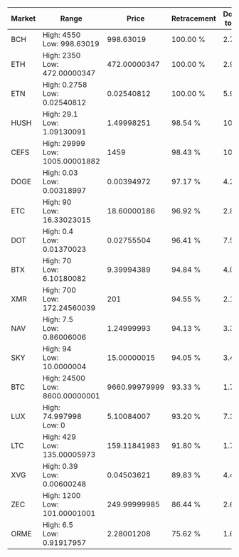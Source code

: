 | Market | Range | Price| Retracement | Doubles to 50% |
| --- | --- | --- | --- | --- |
| BCH | High: 4550<br />Low: 998.63019 | 998.63019 | 100.00 % | 2.78 |
| ETH | High: 2350<br />Low: 472.00000347 | 472.00000347 | 100.00 % | 2.99 |
| ETN | High: 0.2758<br />Low: 0.02540812 | 0.02540812 | 100.00 % | 5.93 |
| HUSH | High: 29.1<br />Low: 1.09130091 | 1.49998251 | 98.54 % | 10.06 |
| CEFS | High: 29999<br />Low: 1005.00001882 | 1459 | 98.43 % | 10.63 |
| DOGE | High: 0.03<br />Low: 0.00318997 | 0.00394972 | 97.17 % | 4.20 |
| ETC | High: 90<br />Low: 16.33023015 | 18.60000186 | 96.92 % | 2.86 |
| DOT | High: 0.4<br />Low: 0.01370023 | 0.02755504 | 96.41 % | 7.51 |
| BTX | High: 70<br />Low: 6.10180082 | 9.39994389 | 94.84 % | 4.05 |
| XMR | High: 700<br />Low: 172.24560039 | 201 | 94.55 % | 2.17 |
| NAV | High: 7.5<br />Low: 0.86006006 | 1.24999993 | 94.13 % | 3.34 |
| SKY | High: 94<br />Low: 10.0000004 | 15.00000015 | 94.05 % | 3.47 |
| BTC | High: 24500<br />Low: 8600.00000001 | 9660.99979999 | 93.33 % | 1.71 |
| LUX | High: 74.997998<br />Low: 0 | 5.10084007 | 93.20 % | 7.35 |
| LTC | High: 429<br />Low: 135.00005973 | 159.11841983 | 91.80 % | 1.77 |
| XVG | High: 0.39<br />Low: 0.00600248 | 0.04503621 | 89.83 % | 4.40 |
| ZEC | High: 1200<br />Low: 101.00001001 | 249.99999985 | 86.44 % | 2.60 |
| ORME | High: 6.5<br />Low: 0.91917957 | 2.28001208 | 75.62 % | 1.63 |
